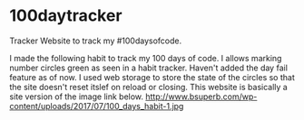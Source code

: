 # 100daytracker
Tracker Website to track my #100daysofcode.

I made the following habit to track my 100 days of code.
I allows marking number circles green as seen in a habit tracker.
Haven't added the day fail feature as of now.
I used web storage to store the state of the circles so that the site doesn't reset itslef on reload or closing.
This website is basically a site version of the image link below.
http://www.bsuperb.com/wp-content/uploads/2017/07/100_days_habit-1.jpg
